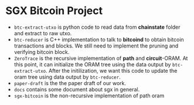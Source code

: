 # SGX Bitcoin Project
<!-- ----------------- -->
- ```btc-extract-utxo``` is python code to read data from **chainstate** folder and extract to raw utxo.
- ```btc-reducer``` is C++ implementation to talk to **bitcoind** to obtain bitcoin transactions and blocks. We still need to implement the pruning and verifying bitcoin block. 
- ```ZeroTrace``` is the recursive implementation of **path** and **circuit**-ORAM. At this point, it can initialize the ORAM tree using the data output by ```btc-extract-utxo```. After the initilization, we want this code to update the oram tree using data output by ```btc-reducer```.
- ```paper-draft``` is the the paper draft of our work.  
- ```docs``` contains some document about sgx in general.
- ```sgx-bitcoin``` is the non-recursive implementation of path oram